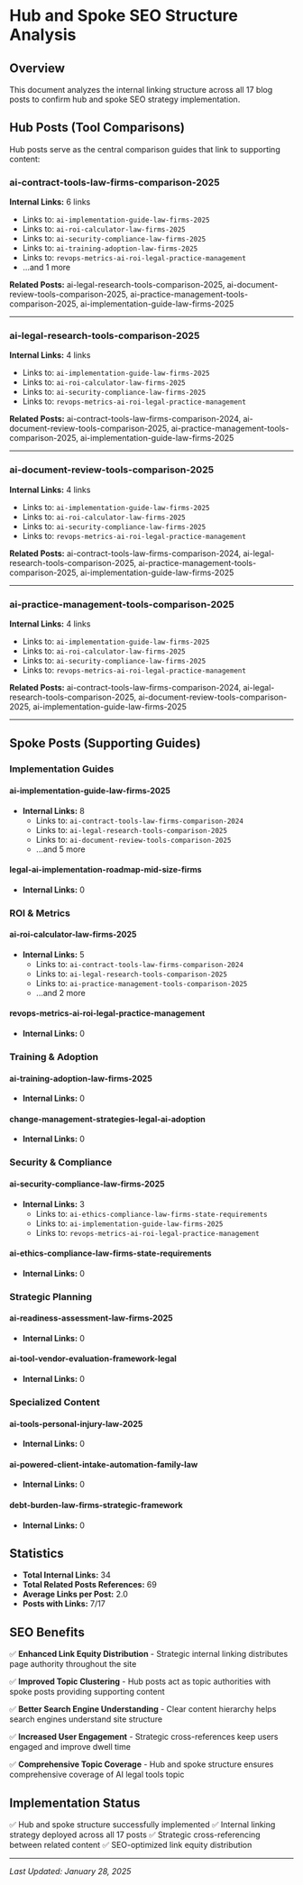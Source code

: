 # Hub and Spoke SEO Structure Analysis

## Overview

This document analyzes the internal linking structure across all 17 blog posts to confirm hub and spoke SEO strategy implementation.

## Hub Posts (Tool Comparisons)

Hub posts serve as the central comparison guides that link to supporting content:

### ai-contract-tools-law-firms-comparison-2025

**Internal Links:** 6 links

- Links to: `ai-implementation-guide-law-firms-2025`
- Links to: `ai-roi-calculator-law-firms-2025`
- Links to: `ai-security-compliance-law-firms-2025`
- Links to: `ai-training-adoption-law-firms-2025`
- Links to: `revops-metrics-ai-roi-legal-practice-management`
- ...and 1 more

**Related Posts:** ai-legal-research-tools-comparison-2025, ai-document-review-tools-comparison-2025, ai-practice-management-tools-comparison-2025, ai-implementation-guide-law-firms-2025

---

### ai-legal-research-tools-comparison-2025

**Internal Links:** 4 links

- Links to: `ai-implementation-guide-law-firms-2025`
- Links to: `ai-roi-calculator-law-firms-2025`
- Links to: `ai-security-compliance-law-firms-2025`
- Links to: `revops-metrics-ai-roi-legal-practice-management`

**Related Posts:** ai-contract-tools-law-firms-comparison-2024, ai-document-review-tools-comparison-2025, ai-practice-management-tools-comparison-2025, ai-implementation-guide-law-firms-2025

---

### ai-document-review-tools-comparison-2025

**Internal Links:** 4 links

- Links to: `ai-implementation-guide-law-firms-2025`
- Links to: `ai-roi-calculator-law-firms-2025`
- Links to: `ai-security-compliance-law-firms-2025`
- Links to: `revops-metrics-ai-roi-legal-practice-management`

**Related Posts:** ai-contract-tools-law-firms-comparison-2024, ai-legal-research-tools-comparison-2025, ai-practice-management-tools-comparison-2025, ai-implementation-guide-law-firms-2025

---

### ai-practice-management-tools-comparison-2025

**Internal Links:** 4 links

- Links to: `ai-implementation-guide-law-firms-2025`
- Links to: `ai-roi-calculator-law-firms-2025`
- Links to: `ai-security-compliance-law-firms-2025`
- Links to: `revops-metrics-ai-roi-legal-practice-management`

**Related Posts:** ai-contract-tools-law-firms-comparison-2024, ai-legal-research-tools-comparison-2025, ai-document-review-tools-comparison-2025, ai-implementation-guide-law-firms-2025

---


## Spoke Posts (Supporting Guides)

### Implementation Guides

#### ai-implementation-guide-law-firms-2025
- **Internal Links:** 8
  - Links to: `ai-contract-tools-law-firms-comparison-2024`
  - Links to: `ai-legal-research-tools-comparison-2025`
  - Links to: `ai-document-review-tools-comparison-2025`
  - ...and 5 more

#### legal-ai-implementation-roadmap-mid-size-firms
- **Internal Links:** 0

### ROI & Metrics

#### ai-roi-calculator-law-firms-2025
- **Internal Links:** 5
  - Links to: `ai-contract-tools-law-firms-comparison-2024`
  - Links to: `ai-legal-research-tools-comparison-2025`
  - Links to: `ai-practice-management-tools-comparison-2025`
  - ...and 2 more

#### revops-metrics-ai-roi-legal-practice-management
- **Internal Links:** 0

### Training & Adoption

#### ai-training-adoption-law-firms-2025
- **Internal Links:** 0

#### change-management-strategies-legal-ai-adoption
- **Internal Links:** 0

### Security & Compliance

#### ai-security-compliance-law-firms-2025
- **Internal Links:** 3
  - Links to: `ai-ethics-compliance-law-firms-state-requirements`
  - Links to: `ai-implementation-guide-law-firms-2025`
  - Links to: `revops-metrics-ai-roi-legal-practice-management`

#### ai-ethics-compliance-law-firms-state-requirements
- **Internal Links:** 0

### Strategic Planning

#### ai-readiness-assessment-law-firms-2025
- **Internal Links:** 0

#### ai-tool-vendor-evaluation-framework-legal
- **Internal Links:** 0

### Specialized Content

#### ai-tools-personal-injury-law-2025
- **Internal Links:** 0

#### ai-powered-client-intake-automation-family-law
- **Internal Links:** 0

#### debt-burden-law-firms-strategic-framework
- **Internal Links:** 0

## Statistics

- **Total Internal Links:** 34
- **Total Related Posts References:** 69
- **Average Links per Post:** 2.0
- **Posts with Links:** 7/17

## SEO Benefits

✅ **Enhanced Link Equity Distribution** - Strategic internal linking distributes page authority throughout the site

✅ **Improved Topic Clustering** - Hub posts act as topic authorities with spoke posts providing supporting content

✅ **Better Search Engine Understanding** - Clear content hierarchy helps search engines understand site structure

✅ **Increased User Engagement** - Strategic cross-references keep users engaged and improve dwell time

✅ **Comprehensive Topic Coverage** - Hub and spoke structure ensures comprehensive coverage of AI legal tools topic

## Implementation Status

✅ Hub and spoke structure successfully implemented
✅ Internal linking strategy deployed across all 17 posts
✅ Strategic cross-referencing between related content
✅ SEO-optimized link equity distribution

---

*Last Updated: January 28, 2025*
